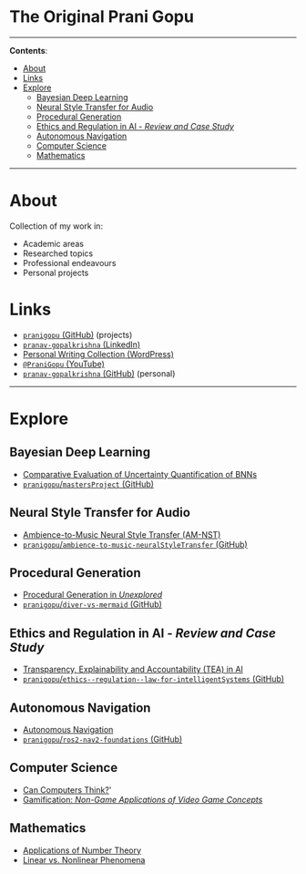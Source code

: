 <h1>The Original Prani Gopu</h1>

---

**Contents**:

- [About](#about)
- [Links](#links)
- [Explore](#explore)
  - [Bayesian Deep Learning](#bayesian-deep-learning)
  - [Neural Style Transfer for Audio](#neural-style-transfer-for-audio)
  - [Procedural Generation](#procedural-generation)
  - [Ethics and Regulation in AI - *Review and Case Study*](#ethics-and-regulation-in-ai---review-and-case-study)
  - [Autonomous Navigation](#autonomous-navigation)
  - [Computer Science](#computer-science)
  - [Mathematics](#mathematics)

---

# About
Collection of my work in:

- Academic areas
- Researched topics
- Professional endeavours
- Personal projects

# Links
- [`pranigopu` (GitHub)](https://github.com/pranigopu) (projects)
- [`pranav-gopalkrishna` (LinkedIn)](https://www.linkedin.com/in/pranav-gopalkrishna)
- [Personal Writing Collection (WordPress)](https://pranigopu.wordpress.com/)
- [`@PraniGopu` (YouTube)](https://www.youtube.com/@PraniGopu)
- [`pranav-gopalkrishna` (GitHub)](https://github.com/pranav-gopalkrishna) (personal)

---

# Explore
## Bayesian Deep Learning
- [Comparative Evaluation of Uncertainty Quantification of BNNs](https://pranigopu.github.io/comparative-evaluation-of-uncertainty-quantification-of-bnns.pdf)
- [`pranigopu`/`mastersProject` (GitHub)](https://github.com/pranigopu/mastersProject)

## Neural Style Transfer for Audio
- [Ambience-to-Music Neural Style Transfer (AM-NST)](https://app.readytensor.ai/publications/ambiencetomusic-neural-style-transfer-amnst-2CirVDc5nt0b)
- [`pranigopu`/`ambience-to-music-neuralStyleTransfer` (GitHub)](https://github.com/pranigopu/ambience-to-music-neuralStyleTransfer)

## Procedural Generation
- [Procedural Generation in *Unexplored*](https://pranigopu.github.io/procedural-generation-in-unexplored.pdf)
- [`pranigopu`/`diver-vs-mermaid` (GitHub)](https://github.com/pranigopu/diver-vs-mermaid)

## Ethics and Regulation in AI - *Review and Case Study*
- [Transparency, Explainability and Accountability (TEA) in AI](https://pranigopu.github.io/report-on-transparency-explainability-and-accountability-in-ai.pdf)
- [`pranigopu`/`ethics--regulation--law-for-intelligentSystems` (GitHub)](https://github.com/pranigopu/ethics--regulation--law-for-intelligentSystems)

## Autonomous Navigation
- [Autonomous Navigation](https://pranigopu.github.io/autonomous-navigation/)
- [`pranigopu`/`ros2-nav2-foundations` (GitHub)](https://github.com/pranigopu/ros2-nav2-foundations)

## Computer Science
- [Can Computers Think?](https://pranigopu.github.io/can-computers-think.html)'
- [Gamification: *Non-Game Applications of Video Game Concepts*](https://pranigopu.github.io/gamification.html)

## Mathematics
- [Applications of Number Theory](https://pranigopu.github.io/applications-of-number-theory/main.html)
- [Linear vs. Nonlinear Phenomena](https://pranigopu.github.io/linear-vs-nonlinear-phenomena.html)